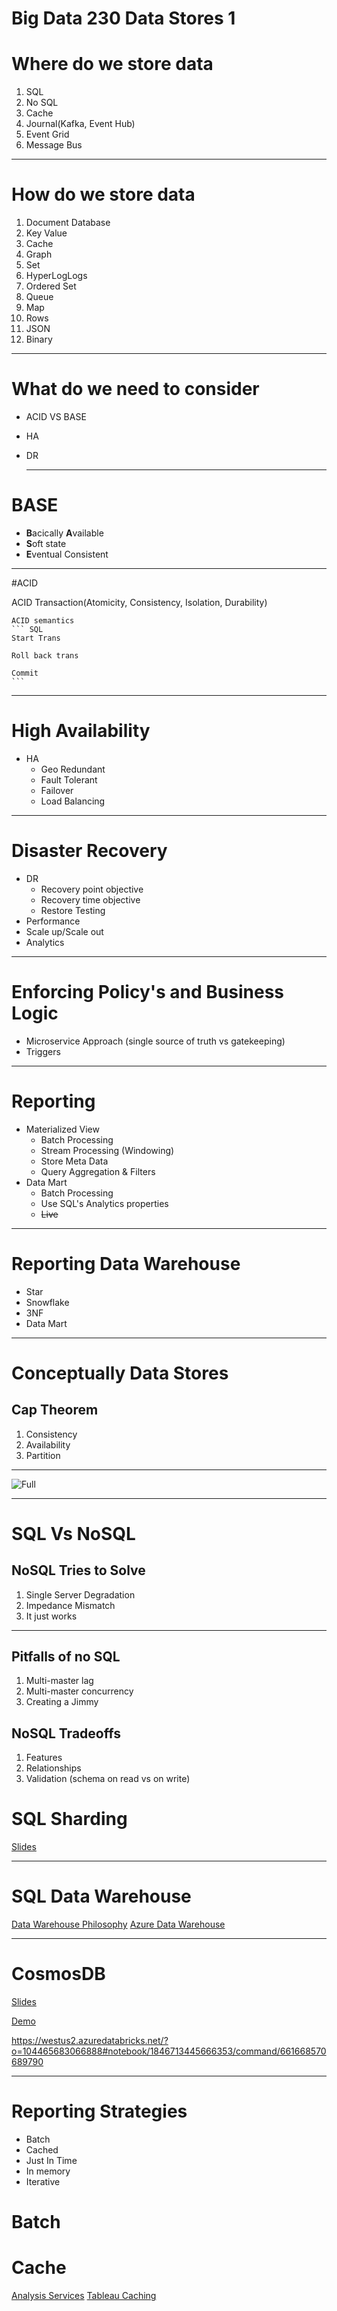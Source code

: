 # Big Data 230 Data Stores 1

# Where do we store data
1. SQL 
2. No SQL 
3. Cache
1. Journal(Kafka, Event Hub) 
1. Event Grid 
1. Message Bus
---
# How do we store data
1. Document Database  
1. Key Value 
1. Cache
1. Graph
1. Set
2. HyperLogLogs 
3. Ordered Set 
4. Queue
5. Map
6. Rows
7. JSON
8. Binary
---

# What do we need to consider 
* ACID VS BASE
* HA
* DR
  
  ---
# BASE 

* **B**acically **A**vailable 
* **S**oft state
* **E**ventual Consistent

---
#ACID

 ACID Transaction(Atomicity, Consistency, Isolation, Durability)


    ACID semantics 
    ``` SQL
    Start Trans

    Roll back trans

    Commit
    ```
---

# High Availability

* HA
  * Geo Redundant
  * Fault Tolerant
  * Failover
  * Load Balancing
---
# Disaster Recovery 
* DR
  * Recovery point objective 
  * Recovery time objective
  * Restore Testing
* Performance
* Scale up/Scale out
* Analytics

---


# Enforcing Policy's and Business Logic
* Microservice Approach (single source of truth vs gatekeeping)
* Triggers
   
---

# Reporting
* Materialized View
    * Batch Processing
    * Stream Processing (Windowing)
    * Store Meta Data 
    * Query Aggregation & Filters
* Data Mart
  * Batch Processing
  * Use SQL's Analytics properties
  * ~~Live~~
---
# Reporting Data Warehouse
* Star 
* Snowflake
* 3NF
* Data Mart

---
# Conceptually Data Stores
## Cap Theorem
1. Consistency
2. Availability
3. Partition 

---

![Full](https://microshak.github.io/MicroNotes/Images/Cap.png)

---

# SQL Vs NoSQL
## NoSQL Tries to Solve
1. Single Server Degradation
1. Impedance Mismatch
1. It just works

---

## Pitfalls of no SQL
1. Multi-master lag
2. Multi-master concurrency
3. Creating a Jimmy 

## NoSQL Tradeoffs
1. Features
2. Relationships
3. Validation (schema on read vs on write)


# SQL Sharding
[Slides](https://microshak.github.io/MicroNotes/Notes.html?path=Azure/SQL+Azure/HorizontalScaling)

---
# SQL Data Warehouse
[Data Warehouse Philosophy](https://microshak.github.io/MicroNotes/Notes.html?path=Database/DataWarehouseDesign)
[Azure Data Warehouse](https://microshak.github.io/MicroNotes/Notes.html?path=Azure/DataWarehouse)


---
# CosmosDB
[Slides](https://microshak.github.io/MicroNotes/Notes.html?path=Azure/CosmosDB)

[Demo](https://value-microshak2.notebooks.azure.com/j/notebooks/DataBricksQuery.ipynb)

https://westus2.azuredatabricks.net/?o=104465683066888#notebook/1846713445666353/command/661668570689790


---
# Reporting Strategies
* Batch
* Cached
* Just In Time
* In memory
* Iterative 


# Batch


# Cache
[Analysis Services](https://docs.microsoft.com/en-us/azure/analysis-services/analysis-services-overview)
[Tableau Caching](https://kb.tableau.com/articles/howto/warming-the-tableau-server-cache-using-subscriptions)




